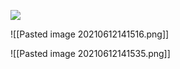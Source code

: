 ![](http://ppkomp.com.my/gambar/hackerrank/ayam-kambing.jpg)

![[Pasted image 20210612141516.png]]

![[Pasted image 20210612141535.png]]